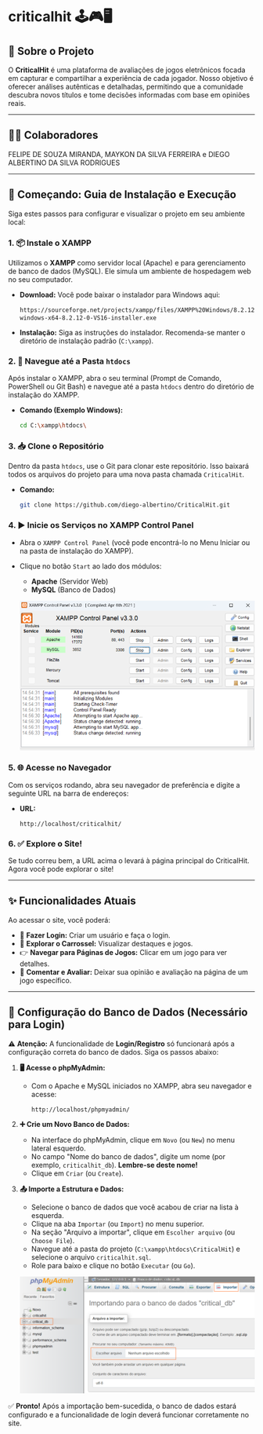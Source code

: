 # criticalhit 🕹️🎮🖥️

## 🎯 Sobre o Projeto

O **CriticalHit** é uma plataforma de avaliações de jogos eletrônicos focada em capturar e compartilhar a experiência de cada jogador. Nosso objetivo é oferecer análises autênticas e detalhadas, permitindo que a comunidade descubra novos títulos e tome decisões informadas com base em opiniões reais.

---

## 🧑‍💻 Colaboradores

FELIPE DE SOUZA MIRANDA,
MAYKON DA SILVA FERREIRA e 
DIEGO ALBERTINO DA SILVA RODRIGUES

---

## 🚀 Começando: Guia de Instalação e Execução

Siga estes passos para configurar e visualizar o projeto em seu ambiente local:

### 1. 📦 Instale o XAMPP

Utilizamos o **XAMPP** como servidor local (Apache) e para gerenciamento de banco de dados (MySQL). Ele simula um ambiente de hospedagem web no seu computador.

- **Download:** Você pode baixar o instalador para Windows aqui:
  ```
  https://sourceforge.net/projects/xampp/files/XAMPP%20Windows/8.2.12/xampp-windows-x64-8.2.12-0-VS16-installer.exe
  ```
- **Instalação:** Siga as instruções do instalador. Recomenda-se manter o diretório de instalação padrão (`C:\xampp`).

### 2. 📁 Navegue até a Pasta `htdocs`

Após instalar o XAMPP, abra o seu terminal (Prompt de Comando, PowerShell ou Git Bash) e navegue até a pasta `htdocs` dentro do diretório de instalação do XAMPP.

- **Comando (Exemplo Windows):**
  ```bash
  cd C:\xampp\htdocs\
  ```

### 3. 📥 Clone o Repositório

Dentro da pasta `htdocs`, use o Git para clonar este repositório. Isso baixará todos os arquivos do projeto para uma nova pasta chamada `CriticalHit`.

- **Comando:**
  ```bash
  git clone https://github.com/diego-albertino/CriticalHit.git
  ```

### 4. ▶️ Inicie os Serviços no XAMPP Control Panel

- Abra o `XAMPP Control Panel` (você pode encontrá-lo no Menu Iniciar ou na pasta de instalação do XAMPP).
- Clique no botão `Start` ao lado dos módulos:

  - **Apache** (Servidor Web)
  - **MySQL** (Banco de Dados)

  ![XAMPP Control Panel com Apache e MySQL iniciados](pictures/Xampp_Control_Panel.png)

### 5. 🌐 Acesse no Navegador

Com os serviços rodando, abra seu navegador de preferência e digite a seguinte URL na barra de endereços:

- **URL:**
  ```
  http://localhost/criticalhit/
  ```

### 6. ✅ Explore o Site!

Se tudo correu bem, a URL acima o levará à página principal do CriticalHit. Agora você pode explorar o site!

---

## ✨ Funcionalidades Atuais

Ao acessar o site, você poderá:

- 🔑 **Fazer Login:** Criar um usuário e faça o login.
- 🎠 **Explorar o Carrossel:** Visualizar destaques e jogos.
- 👉 **Navegar para Páginas de Jogos:** Clicar em um jogo para ver detalhes.
- 💬 **Comentar e Avaliar:** Deixar sua opinião e avaliação na página de um jogo específico.

---

## 💾 Configuração do Banco de Dados (Necessário para Login)

⚠️ **Atenção:** A funcionalidade de **Login/Registro** só funcionará após a configuração correta do banco de dados. Siga os passos abaixo:

1.  **🖥️ Acesse o phpMyAdmin:**

    - Com o Apache e MySQL iniciados no XAMPP, abra seu navegador e acesse:
      ```
      http://localhost/phpmyadmin/
      ```

2.  **➕ Crie um Novo Banco de Dados:**

    - Na interface do phpMyAdmin, clique em `Novo` (ou `New`) no menu lateral esquerdo.
    - No campo "Nome do banco de dados", digite um nome (por exemplo, `criticalhit_db`). **Lembre-se deste nome!**
    - Clique em `Criar` (ou `Create`).

3.  **📤 Importe a Estrutura e Dados:**

    - Selecione o banco de dados que você acabou de criar na lista à esquerda.
    - Clique na aba `Importar` (ou `Import`) no menu superior.
    - Na seção "Arquivo a importar", clique em `Escolher arquivo` (ou `Choose File`).
    - Navegue até a pasta do projeto (`C:\xampp\htdocs\CriticalHit`) e selecione o arquivo `criticalhit.sql`.
    - Role para baixo e clique no botão `Executar` (ou `Go`).

    ![Tela do Phpmyadmin](pictures/phpmyadmin.png)

✅ **Pronto!** Após a importação bem-sucedida, o banco de dados estará configurado e a funcionalidade de login deverá funcionar corretamente no site.
